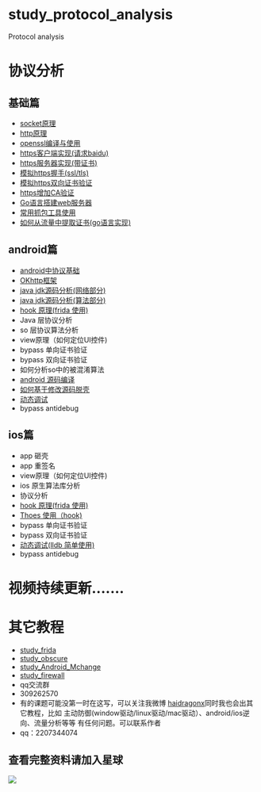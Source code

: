 # study_protocol_analysis
Protocol analysis
# 协议分析
## 基础篇
* [socket原理](https://github.com/haidragon/study_firewall)
* [http原理](https://github.com/haidragon/study_protocol_analysis/blob/master/study_protocol_analysis/page2/page.md)
* [openssl编译与使用](https://github.com/haidragon/study_protocol_analysis/blob/master/study_protocol_analysis/page3/page.md)
* [https客户端实现(请求baidu)](https://github.com/haidragon/study_protocol_analysis/blob/master/study_protocol_analysis/page4/page.md)
* [https服务器实现(带证书)](https://github.com/haidragon/study_protocol_analysis/blob/master/study_protocol_analysis/page5/page.md)
* [模拟https握手(ssl/tls)](https://github.com/haidragon/study_protocol_analysis/blob/master/study_protocol_analysis/page3/page.md)
* [模拟https双向证书验证](https://github.com/haidragon/study_protocol_analysis/blob/master/study_protocol_analysis/page7/page.md)
* [https增加CA验证](https://github.com/haidragon/study_protocol_analysis/blob/master/study_protocol_analysis/page7/page.md)
* [Go语言搭建web服务器](https://github.com/haidragon/study_protocol_analysis/blob/master/study_protocol_analysis/page9/page.md)
* [常用抓包工具使用](https://github.com/haidragon/study_tools)
* [如何从流量中提取证书(go语言实现)](https://github.com/haidragon/study_protocol_analysis/blob/master/study_protocol_analysis/page10/page.md)
## android篇
* [android中协议基础](https://github.com/haidragon/study_protocol_analysis/blob/master/study_protocol_analysis/page11/page.md)
* [OKhttp框架](https://github.com/haidragon/study_protocol_analysis/blob/master/study_protocol_analysis/page12/page.md)
* [java jdk源码分析(网络部分)](https://github.com/haidragon/study_protocol_analysis/blob/master/study_protocol_analysis/page13/page.md)
* [java jdk源码分析(算法部分)](https://github.com/haidragon/study_protocol_analysis/blob/master/study_protocol_analysis/page14/page.md)
* [hook 原理(frida 使用)](https://github.com/haidragon/study_frida)
* Java 层协议分析
* so 层协议算法分析
* view原理（如何定位UI控件)
* bypass 单向证书验证
* bypass 双向证书验证
* 如何分析so中的被混淆算法
* [android 源码编译](https://github.com/haidragon/study_Android_Mchange)
* [如何基于修改源码脱壳](https://github.com/haidragon/study_Android_Mchange)
* [动态调试](https://github.com/haidragon/study_Android_Mchange)
* bypass antidebug
## ios篇
* app 砸壳
* app 重签名
* view原理（如何定位UI控件)
* ios 原生算法库分析
* 协议分析
* [hook 原理(frida 使用)](https://github.com/haidragon/study_frida)
* [Thoes 使用（hook)](https://github.com/haidragon/study_reverse_analysis)
* bypass 单向证书验证
* bypass 双向证书验证
* [动态调试(lldb 简单使用)](https://github.com/haidragon/study_tools)
* bypass antidebug


 # 视频持续更新.......  
# 其它教程
* [study_frida](https://github.com/haidragon/study_frida)
* [study_obscure](https://github.com/haidragon/study_obscure)
* [study_Android_Mchange](https://github.com/haidragon/study_Android_Mchange)
* [study_firewall](https://github.com/haidragon/study_firewall)
* qq交流群 
* 309262570
* 有的课题可能没第一时在这写，可以关注我微博 [haidragonx](https://weibo.com/haidragon)同时我也会出其它教程，比如 主动防御(window驱动/linux驱动/mac驱动）、android/ios逆向、流量分析等等 有任何问题。可以联系作者
* qq：2207344074
## 查看完整资料请加入星球
![](https://github.com/haidragon/study_frida/blob/master/image/1681580715267_.pic_hd.jpg)




 



